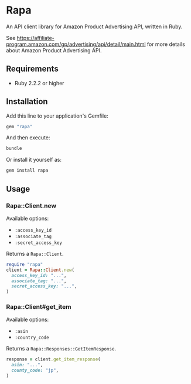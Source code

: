# Rapa

An API client library for Amazon Product Advertising API, written in Ruby.

See https://affiliate-program.amazon.com/gp/advertising/api/detail/main.html for more details about Amazon Product Advertising API.

## Requirements

- Ruby 2.2.2 or higher

## Installation

Add this line to your application's Gemfile:

```ruby
gem "rapa"
```

And then execute:

```bash
bundle
```

Or install it yourself as:

```bash
gem install rapa
```

## Usage

### Rapa::Client.new

Available options:

- `:access_key_id`
- `:associate_tag`
- `:secret_access_key`

Returns a `Rapa::Client`.

```ruby
require "rapa"
client = Rapa::Client.new(
  access_key_id: "...",
  associate_tag: "...",
  secret_access_key: "...",
)
```

### Rapa::Client#get_item

Available options:

- `:asin`
- `:country_code`

Returns a `Rapa::Responses::GetItemResponse`.

```ruby
response = client.get_item_response(
  asin: "...",
  county_code: "jp",
)
```
